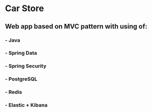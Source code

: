 # Car Store 
## Web app based on MVC pattern with using of:
### - Java
### - Spring Data
### - Spring Security
### - PostgreSQL
### - Redis
### - Elastic + Kibana
